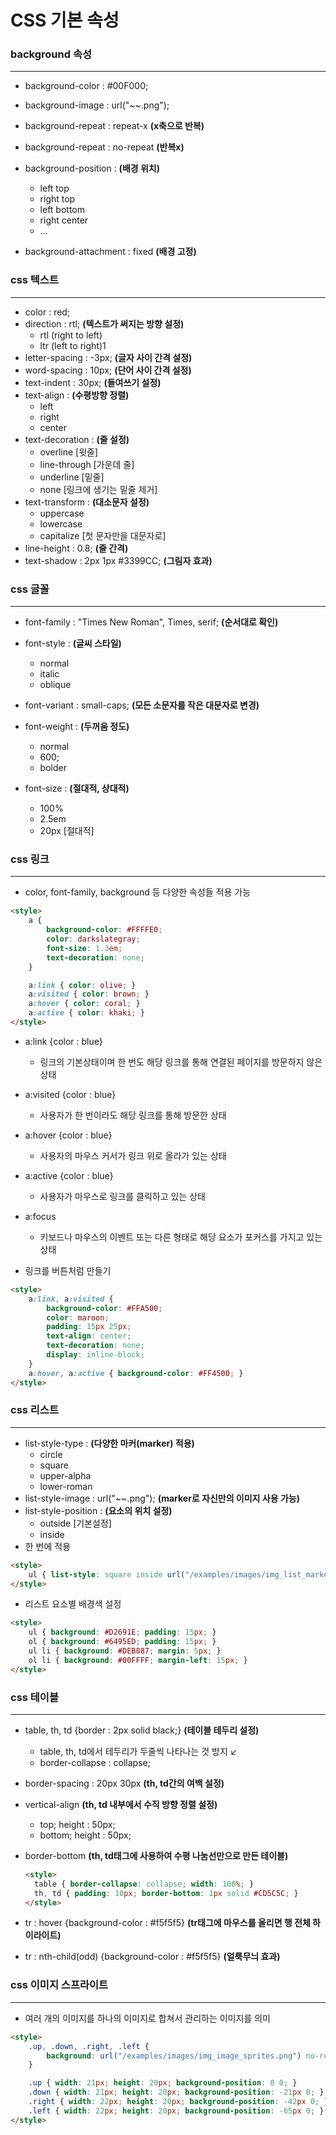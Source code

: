 <h1>CSS 기본 속성

<h3>background 속성</h3>

---

- background-color : #00F000;

- background-image : url("~~.png");

- background-repeat : repeat-x **(x축으로 반복)**

- background-repeat : no-repeat **(반복x)**
- background-position : **(배경 위치)**
  - left top
  - right top
  - left bottom
  - right center
  - ...
- background-attachment : fixed **(배경 고정)**

<h3>css 텍스트</h3>

---


- color : red;
- direction : rtl; **(텍스트가 써지는 방향 설정)** 
  - rtl (right to left)
  - ltr (left to right)1
- letter-spacing : -3px; **(글자 사이 간격 설정)**
- word-spacing : 10px; **(단어 사이 간격 설정)**
- text-indent : 30px; **(들여쓰기 설정)**
- text-align :  **(수평방향 정렬)**
  - left
  - right
  - center
- text-decoration :  **(줄 설정)**
  - overline [윗줄]
  - line-through [가운데 줄]
  - underline [밑줄]
  - none [링크에 생기는 밑줄 제거]
- text-transform : **(대소문자 설정)**
  - uppercase
  - lowercase
  - capitalize [첫 문자만을 대문자로]
- line-height : 0.8; **(줄 간격)**
- text-shadow : 2px 1px #3399CC; **(그림자 효과)**

<h3>css 글꼴</h3>

---

- font-family : "Times New Roman", Times, serif; **(순서대로 확인)**
- font-style : **(글씨 스타일)**
  - normal
  - italic
  - oblique

- font-variant : small-caps; **(모든 소문자를 작은 대문자로 변경)**
- font-weight : **(두꺼움 정도)**
  - normal
  - 600;
  - bolder

- font-size : **(절대적, 상대적)**
  - 100%
  - 2.5em
  - 20px [절대적]

<h3>css 링크</h3>

---


- color, font-family, background 등 다양한 속성들 적용 가능


```html
<style>
	a {
	    background-color: #FFFFE0;
    	color: darkslategray;
	    font-size: 1.3em;
	    text-decoration: none;
	}

	a:link { color: olive; }
	a:visited { color: brown; }
	a:hover { color: coral; }
	a:active { color: khaki; }
</style>
```

- a:link {color : blue}
  - 링크의 기본상태이며 한 번도 해당 링크를 통해 연결된 페이지를 방문하지 않은 상태
- a:visited {color : blue}
  - 사용자가 한 번이라도 해당 링크를 통해 방문한 상태
- a:hover {color : blue}
  - 사용자의 마우스 커서가 링크 위로 올라가 있는 상태
- a:active {color : blue}
  - 사용자가 마우스로 링크를 클릭하고 있는 상태
- a:focus 
  - 키보드나 마우스의 이벤트 또는 다른 형태로 해당 요소가 포커스를 가지고 있는 상태

- 링크를 버튼처럼 만들기


```html
<style>
	a:link, a:visited {
	    background-color: #FFA500;
	    color: maroon;
	    padding: 15px 25px;
	    text-align: center;
	    text-decoration: none;
	    display: inline-block;
	}
	a:hover, a:active { background-color: #FF4500; }
</style>
```



<h3>css 리스트</h3>

---


- list-style-type : **(다양한 마커(marker) 적용)**
  - circle
  - square
  - upper-alpha
  - lower-roman
- list-style-image : url("~~.png"); **(marker로 자신만의 이미지 사용 가능)**
- list-style-position : **(요소의 위치 설정)**
  - outside [기본설정]
  - inside
- 한 번에 적용


```html
<style>
	ul { list-style: square inside url("/examples/images/img_list_marker.png"); }
</style>
```

- 리스트 요소별 배경색 설정


```html
<style>
	ul { background: #D2691E; padding: 15px; }
	ol { background: #6495ED; padding: 15px; }
	ul li { background: #DEB887; margin: 5px; }
	ol li { background: #00FFFF; margin-left: 15px; }
</style>
```



<h3>css 테이블</h3>

---


- table, th, td {border : 2px solid black;} **(테이블 테두리 설정)**
  - table, th, td에서 테두리가 두줄씩 나타나는 것 방지 ↙
  - border-collapse : collapse;
- border-spacing : 20px 30px **(th, td간의 여백 설정)**
- vertical-align **(th, td 내부에서 수직 방향 정렬 설정)**

  - top; height : 50px;
  - bottom; height : 50px;
- border-bottom **(th, td태그에 사용하여 수평 나눔선만으로 만든 테이블)**


  ```html
  <style>
  	table { border-collapse: collapse; width: 100%; }
  	th, td { padding: 10px; border-bottom: 1px solid #CD5C5C; }
  </style>
  ```

- tr : hover {background-color : #f5f5f5} **(tr태그에 마우스를 올리면 행 전체 하이라이트)**

- tr : nth-child(odd) {background-color : #f5f5f5} **(얼룩무늬 효과)**



<h3>css 이미지 스프라이트</h3>

---


- 여러 개의 이미지를 하나의 이미지로 합쳐서 관리하는 이미지를 의미


```html
<style>
	.up, .down, .right, .left { 
		background: url("/examples/images/img_image_sprites.png") no-repeat; 
	}

	.up { width: 21px; height: 20px; background-position: 0 0; }
	.down { width: 21px; height: 20px; background-position: -21px 0; }
	.right { width: 22px; height: 20px; background-position: -42px 0; }
	.left { width: 22px; height: 20px; background-position: -65px 0; }
</style>
```

